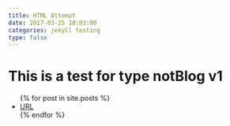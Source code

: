 ```yaml
---
title: HTML Attempt
date: 2017-03-25 18:03:00
categories: jekyll testing
type: false
---
```


# This is a test for type notBlog v1
<ul>
{% for post in site.posts %}

  <li>
  <a href="
  {{ site.baseurl }}{{ post.url }}
  ">URL</a>
  </li>
{% endfor %}
</ul>
